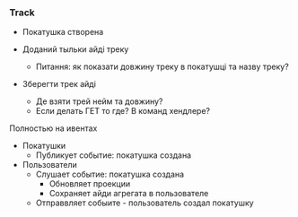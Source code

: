 ### Track

- Покатушка створена 
- Доданий тыльки айді треку
  - Питання: як показати довжину треку в покатушці та назву треку?



- Зберегти трек айді
  - Де взяти трей нейм та довжину?
  - Если делать ГЕТ то где? В команд хендлере?

Полностью на ивентах
- Покатушки
  - Публикует событие: покатушка создана
- Пользователи
  - Слушает событие: покатушка создана
    - Обновляет проекции
    - Сохраняет айди агрегата в пользователе
  - Отправвляет собыите - пользователь создал покатушку